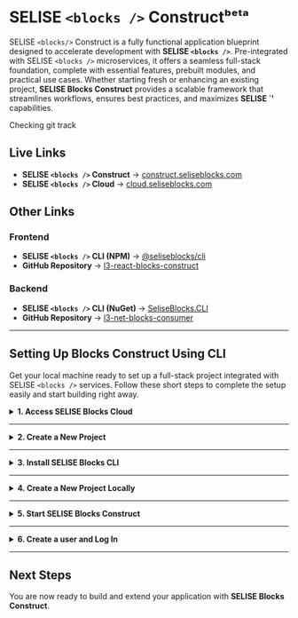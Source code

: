 # SELISE `<blocks />` Constructᵇᵉᵗᵃ

SELISE `<blocks/>` Construct is a fully functional application blueprint designed to accelerate development with **SELISE `<blocks />`**. Pre-integrated with SELISE `<blocks />` microservices, it offers a seamless full-stack foundation, complete with essential features, prebuilt modules, and practical use cases. Whether starting fresh or enhancing an existing project, **SELISE Blocks Construct** provides a scalable framework that streamlines workflows, ensures best practices, and maximizes **SELISE `<blocks />'** capabilities.

Checking git track

## Live Links

- **SELISE `<blocks />` Construct** → [construct.seliseblocks.com](https://construct.seliseblocks.com)
- **SELISE `<blocks />` Cloud** → [cloud.seliseblocks.com](https://cloud.seliseblocks.com)

## Other Links

### Frontend

- **SELISE `<blocks />` CLI (NPM)** → [@seliseblocks/cli](https://www.npmjs.com/package/@seliseblocks/cli)
- **GitHub Repository** → [l3-react-blocks-construct](https://github.com/SELISEdigitalplatforms/l3-react-blocks-construct)

### Backend

- **SELISE `<blocks />` CLI (NuGet)** → [SeliseBlocks.CLI](https://www.nuget.org/packages/SeliseBlocks.CLI)
- **GitHub Repository** → [l3-net-blocks-consumer](https://github.com/SELISEdigitalplatforms/l3-net-blocks-consumer)

---

## Setting Up Blocks Construct Using CLI

Get your local machine ready to set up a full-stack project integrated with SELISE `<blocks />` services. Follow these short steps to complete the setup easily and start building right away.

<details>
  <summary><strong>1. Access SELISE Blocks Cloud </strong></summary>

#### Open Blocks Cloud

1. In your browser, go to [SELISE `<blocks />` Cloud](https://cloud.seliseblocks.com).

#### Create an Account

1. Click **Sign Up** and follow the instructions to create an account.
2. Once registered, log in with your credentials.

#### Access the Console

1. After logging in, you will land on the **Console** where you can manage projects.

</details>

---

<details>
  <summary><strong>2. Create a New Project</strong></summary>

#### Before You Begin

Make sure you have a registered domain and access to its DNS settings.

#### Create Your Project

Set up a new project in the Cloud Console.

1. In the **Console**, click **Create New Project**.
2. Enter a **unique project name**.
3. Select an **environment**:
   - Choose either **Sandbox** or **Production**.
   - The page will expand to display the **domain input field**.
4. (Optional) Enable **Cookie Domain**:
   - Check the box to see the **cookie domain in use**.
   - Follow the provided instructions for DNS settings.
5. Click **Create** to initialize the project.
6. The Console will update to display your project.

</details>

---

<details>
  <summary><strong>3. Install SELISE Blocks CLI</strong></summary>

#### Check System Requirements

Make sure you have the following tools installed:

- **Node.js (v20.x or later)** → [Download Node.js](https://nodejs.org/en/download)
- **NVM (Node Version Manager)** → [Install NVM](https://www.freecodecamp.org/news/how-to-install-node-in-your-machines-macos-linux-windows/)
- **Git** → [Download Git](https://git-scm.com/downloads)

#### Install SELISE Blocks CLI

Install the CLI globally to easily scaffold your projects.

```sh
npm install -g @seliseblocks/cli
```

If you encounter permission issues on Linux/macOS:

```sh
sudo npm install -g @seliseblocks/cli
```

#### Verify Installation

Check if the CLI was installed successfully.

```sh
blocks
```

To check the installed version:

```sh
blocks v
```

</details>

---

<details>
  <summary><strong>4. Create a New Project Locally</strong></summary>

#### Initialize the Project

Use the CLI to set up your project structure and download the codebase.

```sh
blocks new <platform> <folder-name>
```

- Replace `<platform>` with either `web`, `mobile`, or `flutter`.
- Replace `<folder-name>` with your preferred local folder name.

For example, to create a web project in a folder named 'my-project', your command line should look like this `blocks new web 'my-project'`

#### Enter Project Details

After setup, the CLI will ask for:

1. **Project Name** – Enter the project name you used earlier when creating the project on Blocks Cloud.
2. **Domain** – The domain you registered earlier.
3. **Project Key** – Copy it from your Project Dashboard.

Or,

#### Use one line command for web

```sh
blocks new web <project name> [--blocks-key] [--app-domain]
```

Examples:

blocks new web myproject --blocks-key abc123 --app-domain example.com

blocks new web myproject -k abc123 -d example.com

</details>

---

<details>
  <summary><strong>5. Start SELISE Blocks Construct</strong></summary>

#### Navigate to the Project Directory

Move into your project's folder.

```sh
cd <folder-name>
```

Replace `<folder-name>` with your project's folder name.

#### Start the Application Locally

To start the application, run this command:

```sh
npm start
```

#### Run Using Your Application Domain

To simulate production locally:

1. **Update your machine’s hosts file**  
   Add a static entry to your hosts file to point your domain to localhost.  
   [See instructions](https://www.manageengine.com/network-monitoring/how-to/how-to-add-static-entry.html).

2. **(Optional) Set up Captcha**

   Skip this if your app doesn’t require CAPTCHA.

   i) To enable Google reCAPTCHA:

   1. Visit the [Google reCAPTCHA Admin Console](https://www.google.com/recaptcha/admin/create).
      - Choose **reCAPTCHA v2** and the **"I'm not a robot"** checkbox option.
      - Add your domain (e.g., `example.com` or `localhost`).
   2. Copy your **Site Key** from the _Frontend Configuration_ section.
   3. Copy your **Secret Key** from the _Backend Configuration_ section.

   ii) To enable hCAPTCHA:

   1. Visit the [hCAPTCHA Dashboard](https://dashboard.hcaptcha.com/login).
   2. Copy your **Secret Key** from the "Secret Key" section.
   3. Add your domain (e.g., `example.com`) to the **Site Key** section.

   > ✅ Example: If your domain is `dev-construct.seliseblocks.com`, make sure to add that exact domain seliseblocks.com hCaptcha

   Then:

   - Go to **Blocks Cloud > Services > CAPTCHA**.
   - Click **Add Configuration** and paste the keys.
   - In your local project, open the `.env` file and add:

```env
REACT_APP_CAPTCHA_SITE_KEY=YourSiteKey
REACT_APP_CAPTCHA_TYPE=YourCaptchaType // reCaptcha or hCaptcha
```

Replace <code>YourSiteKey</code> with the Site Key you received from Google reCAPTCHA's or hCAPTCHA's frontend configuration.</small>

To run the app locally:

```sh
npm run start:host
```

You should now see the login page.

</details>

---

<details>
  <summary><strong>6. Create a user and Log In</strong></summary>

#### Create a User

You’ll need at least one user account to access the application.

1. Invite a new user from the **User Management Service** in Cloud.
2. The invited user will receive an email to activate the account.
3. After activation, the user can set a password.

#### Log In to SELISE Blocks Construct

Open your browser:

- Go to your application’s domain or use `localhost` if running locally.
- Enter your credentials to log in.

</details>

---

## Next Steps

You are now ready to build and extend your application with **SELISE Blocks Construct**.
